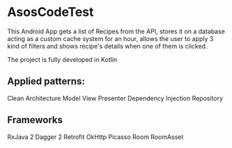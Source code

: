 # AsosCodeTest

This Android App gets a list of Recipes from the API, stores it on a database acting as a custom cache system for an hour, allows the user to apply 3 kind of filters and shows recipe's details when one of them is clicked.

The project is fully developed in Kotlin

## Applied patterns:

Clean Architecture
Model View Presenter
Dependency Injection
Repository

## Frameworks

RxJava 2
Dagger 2
Retrofit
OkHttp
Picasso
Room
RoomAsset